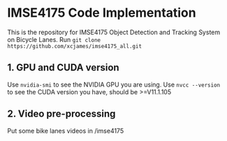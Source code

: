 # IMSE4175 Code Implementation
This is the repository for IMSE4175 Object Detection and Tracking System on Bicycle Lanes.
     Run `git clone https://github.com/xcjames/imse4175_all.git`
## 1. GPU and CUDA version
Use `nvidia-smi` to see the NVIDIA GPU you are using. Use `nvcc --version` to see the CUDA version you have, should be >=V11.1.105
## 2. Video pre-processing
Put some bike lanes videos in /imse4175
